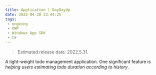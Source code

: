 ```yaml
---
title: Application | DayDayUp
date: 2022-04-30 23:44:25
tags:
 - ongoing
 - UWP
 - Windows App SDK
 - C#
---
```

> Estimated release date: 2022.5.31.

A light-weight todo management application. One significant feature is _helping users estimating todo duration according to history_.
